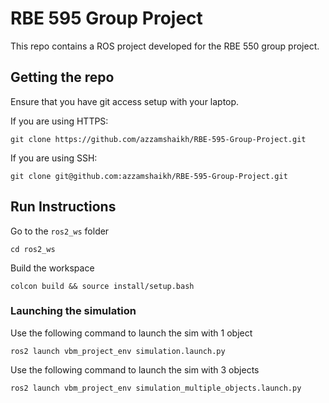 # RBE 595 Group Project
This repo contains a ROS project developed for the RBE 550 group project.

## Getting the repo
Ensure that you have git access setup with your laptop.

If you are using HTTPS:
```
git clone https://github.com/azzamshaikh/RBE-595-Group-Project.git
```

If you are using SSH:
```
git clone git@github.com:azzamshaikh/RBE-595-Group-Project.git
```

## Run Instructions

Go to the `ros2_ws` folder
```
cd ros2_ws
```

Build the workspace
```
colcon build && source install/setup.bash
```

### Launching the simulation
Use the following command to launch the sim with 1 object
```
ros2 launch vbm_project_env simulation.launch.py
```

Use the following command to launch the sim with 3 objects
```
ros2 launch vbm_project_env simulation_multiple_objects.launch.py
```


